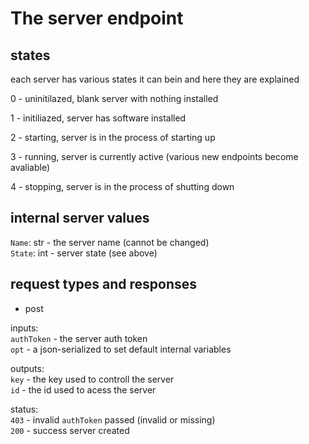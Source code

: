 # The server endpoint

## states
each server has various states it can bein and here they are explained

0 - uninitilazed, blank server with nothing installed

1 - initiliazed, server has software installed

2 - starting, server is in the process of starting up

3 - running, server is currently active (various new endpoints become avaliable)

4 - stopping, server is in the process of shutting down


## internal server values
`Name`: str - the server name (cannot be changed)<br>
`State`: int - server state (see above)

## request types and responses

- post

inputs:<br>     `authToken` - the server auth token<br>
            `opt` - a json-serialized to set default internal variables

outputs:<br>    `key` - the key used to controll the server<br>
            `id` - the id used to acess the server

status:<br>     `403` - invalid `authToken` passed (invalid or missing)<br>
            `200` - success server created

